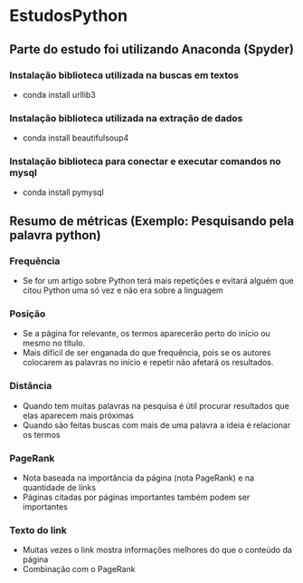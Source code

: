 # EstudosPython

## Parte do estudo foi utilizando Anaconda (Spyder)

### Instalação biblioteca utilizada na buscas em textos
- conda install urllib3

### Instalação biblioteca utilizada na extração de dados
- conda install beautifulsoup4

### Instalação biblioteca para conectar e executar comandos no mysql
- conda install pymysql


## Resumo de métricas (Exemplo: Pesquisando pela palavra python)
### Frequência
- Se for um artigo sobre Python terá mais repetições e evitará alguém que citou Python uma só vez e não era sobre a linguagem
### Posição
- Se a página for relevante, os termos aparecerão perto do início ou mesmo no título.
- Mais difícil de ser enganada do que frequência, pois se os autores colocarem as palavras no início e repetir não afetará os resultados.
### Distância
- Quando tem muitas palavras na pesquisa é útil procurar resultados que elas aparecem mais próximas
- Quando são feitas buscas com mais de uma palavra a ideia é relacionar os termos
### PageRank
- Nota baseada na importância da página (nota PageRank) e na quantidade de links
- Páginas citadas por páginas importantes também podem ser importantes
### Texto do link
- Muitas vezes o link mostra informações melhores do que o conteúdo da página
- Combinação com o PageRank